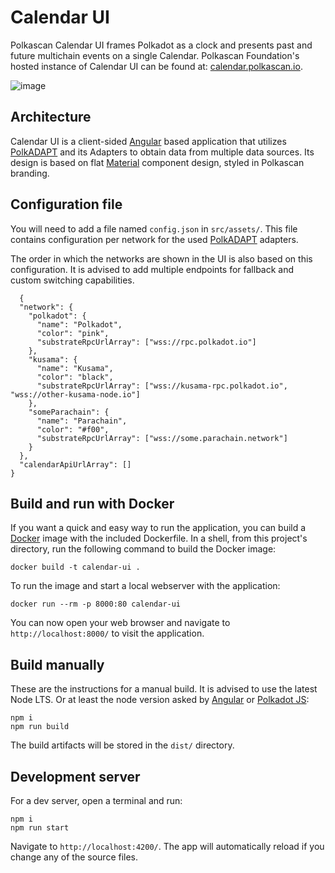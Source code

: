 # Calendar UI
Polkascan Calendar UI frames Polkadot as a clock and presents past and future multichain events on a single Calendar. Polkascan Foundation's hosted instance of Calendar UI can be found at: [calendar.polkascan.io](https://calendar.polkascan.io).

![image](https://user-images.githubusercontent.com/14069142/162911497-be1db769-4e0d-41fe-982a-8b1773fc5c05.png)

## Architecture
Calendar UI is a client-sided [Angular](https://angular.io/) based application that utilizes [PolkADAPT](https://github.com/polkascan/polkadapt) and its Adapters to obtain data from multiple data sources. Its design is based on flat [Material](https://material.angular.io/) component design, styled in Polkascan branding.

## Configuration file

You will need to add a file named `config.json` in `src/assets/`. This file contains configuration per network for the used [PolkADAPT](https://github.com/polkascan/polkadapt) adapters.

The order in which the networks are shown in the UI is also based on this configuration. It is advised to add multiple endpoints for fallback and custom switching capabilities.

```shell
  {
  "network": {
    "polkadot": {
      "name": "Polkadot",
      "color": "pink",
      "substrateRpcUrlArray": ["wss://rpc.polkadot.io"]
    },
    "kusama": {
      "name": "Kusama",
      "color": "black",
      "substrateRpcUrlArray": ["wss://kusama-rpc.polkadot.io", "wss://other-kusama-node.io"]
    },
    "someParachain": {
      "name": "Parachain",
      "color": "#f00",
      "substrateRpcUrlArray": ["wss://some.parachain.network"]
    }
  },
  "calendarApiUrlArray": []
}
```

## Build and run with Docker

If you want a quick and easy way to run the application, you can build a [Docker](https://www.docker.com/get-started) image with the included Dockerfile. In a shell, from this project's directory, run the following command to build the Docker image:

```shell
docker build -t calendar-ui .
```
To run the image and start a local webserver with the application:
```shell
docker run --rm -p 8000:80 calendar-ui
```
You can now open your web browser and navigate to `http://localhost:8000/` to visit the application.

## Build manually

These are the instructions for a manual build. It is advised to use the latest Node LTS. Or at least the node version asked by [Angular](https://angular.io/) or [Polkadot JS](https://polkadot.js.org/):

```shell
npm i
npm run build
```
The build artifacts will be stored in the `dist/` directory.

## Development server

For a dev server, open a terminal and run:
```shell
npm i
npm run start
```
Navigate to `http://localhost:4200/`. The app will automatically reload if you change any of the source files.
